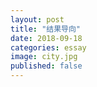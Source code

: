 ```yaml
---
layout: post
title: "结果导向"
date: 2018-09-18
categories: essay
image: city.jpg
published: false
---
```



